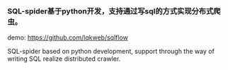 ### SQL-spider基于python开发，支持通过写sql的方式实现分布式爬虫。

demo: https://github.com/lqkweb/sqlflow

SQL-spider based on python development, support through the way of writing SQL realize distributed crawler.